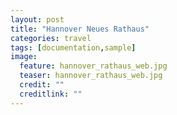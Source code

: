 ```yaml
---
layout: post
title: "Hannover Neues Rathaus"
categories: travel
tags: [documentation,sample]
image:
  feature: hannover_rathaus_web.jpg
  teaser: hannover_rathaus_web.jpg
  credit: ""
  creditlink: ""
---
```

